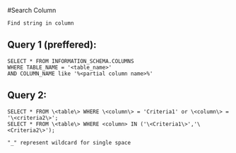 
#Search Column

    Find string in column

## Query 1 (preffered):

    SELECT * FROM INFORMATION_SCHEMA.COLUMNS 
    WHERE TABLE_NAME = '<table_name>'
    AND COLUMN_NAME like '%<partial column name>%'
    
## Query 2:

    SELECT * FROM \<table\> WHERE \<column\> = 'Criteria1' or \<column\> = '\<criteria2\>';  
    SELECT * FROM \<table\> WHERE <column> IN ('\<Criteria1\>','\<Criteria2\>');

```
"_" represent wildcard for single space
```  
